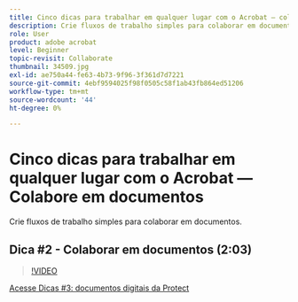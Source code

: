 ```yaml
---
title: Cinco dicas para trabalhar em qualquer lugar com o Acrobat — colaborar em documentos
description: Crie fluxos de trabalho simples para colaborar em documentos
role: User
product: adobe acrobat
level: Beginner
topic-revisit: Collaborate
thumbnail: 34509.jpg
exl-id: ae750a44-fe63-4b73-9f96-3f361d7d7221
source-git-commit: 4ebf9594025f98f0505c58f1ab43fb864ed51206
workflow-type: tm+mt
source-wordcount: '44'
ht-degree: 0%

---
```


# Cinco dicas para trabalhar em qualquer lugar com o Acrobat — Colabore em documentos

Crie fluxos de trabalho simples para colaborar em documentos.

## Dica #2 - Colaborar em documentos (2:03)

>[!VIDEO](https://video.tv.adobe.com/v/34509?quality=12&learn=on&hidetitle=true)

[Acesse Dicas #3: documentos digitais da Protect](protect-digital-documents.md)